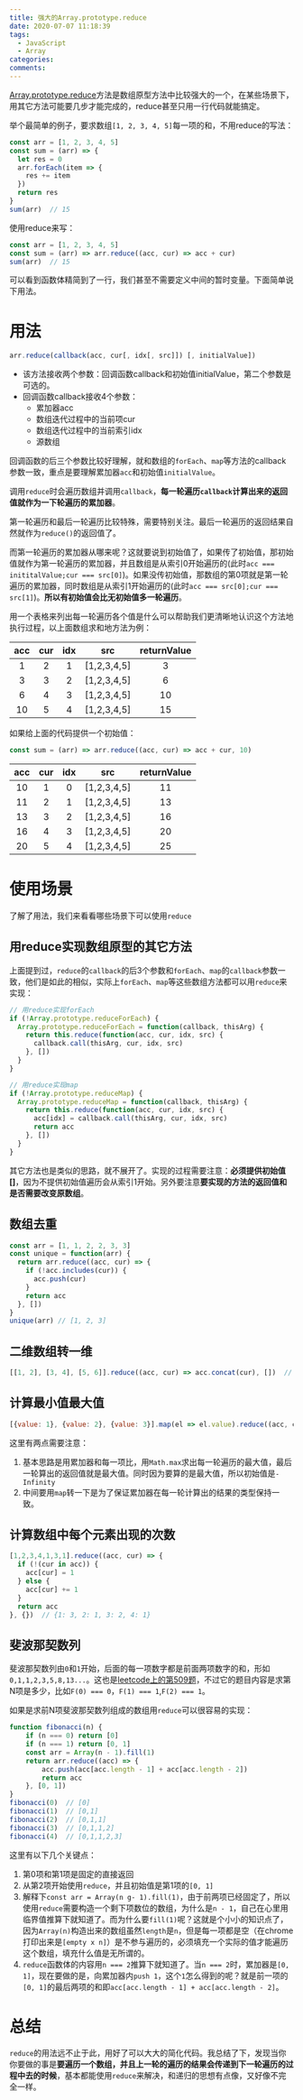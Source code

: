 ```yaml
---
title: 强大的Array.prototype.reduce
date: 2020-07-07 11:18:39
tags:
  - JavaScript
  - Array
categories:
comments:
---
```


[Array.prototype.reduce](https://developer.mozilla.org/zh-CN/docs/Web/JavaScript/Reference/Global_Objects/Array/Reduce)方法是数组原型方法中比较强大的一个，在某些场景下，用其它方法可能要几步才能完成的，reduce甚至只用一行代码就能搞定。

<!-- more -->

举个最简单的例子，要求数组`[1, 2, 3, 4, 5]`每一项的和，不用reduce的写法：

```javascript
const arr = [1, 2, 3, 4, 5]
const sum = (arr) => {  
  let res = 0
  arr.forEach(item => {
    res += item
  })
  return res
}
sum(arr)  // 15
```

使用reduce来写：

```javascript
const arr = [1, 2, 3, 4, 5]
const sum = (arr) => arr.reduce((acc, cur) => acc + cur)
sum(arr)  // 15
```

可以看到函数体精简到了一行，我们甚至不需要定义中间的暂时变量。下面简单说下用法。

# 用法

```javascript
arr.reduce(callback(acc, cur[, idx[, src]]) [, initialValue])
```

- 该方法接收两个参数：回调函数callback和初始值initialValue，第二个参数是可选的。
- 回调函数callback接收4个参数：
  - 累加器acc
  - 数组迭代过程中的当前项cur
  - 数组迭代过程中的当前索引idx
  - 源数组

回调函数的后三个参数比较好理解，就和数组的`forEach`、`map`等方法的callback参数一致，重点是要理解累加器`acc`和初始值`initialValue`。

调用`reduce`时会遍历数组并调用`callback`，**每一轮遍历`callback`计算出来的返回值就作为一下轮遍历的累加器**。

第一轮遍历和最后一轮遍历比较特殊，需要特别关注。最后一轮遍历的返回结果自然就作为`reduce()`的返回值了。

而第一轮遍历的累加器从哪来呢？这就要说到初始值了，如果传了初始值，那初始值就作为第一轮遍历的累加器，并且数组是从索引0开始遍历的(此时`acc === inititalValue;cur === src[0]`)。如果没传初始值，那数组的第0项就是第一轮遍历的累加器，同时数组是从索引1开始遍历的(此时`acc === src[0];cur === src[1]`)。**所以有初始值会比无初始值多一轮遍历**。

用一个表格来列出每一轮遍历各个值是什么可以帮助我们更清晰地认识这个方法地执行过程，以上面数组求和地方法为例：

| acc | cur | idx | src | returnValue |
| :-: | :-: | :-: | :-: | :-: |
| 1 | 2 | 1 | [1,2,3,4,5] | 3 |
| 3 | 3 | 2 | [1,2,3,4,5] | 6 |
| 6 | 4 | 3 | [1,2,3,4,5] | 10 |
| 10 | 5 | 4 | [1,2,3,4,5] | 15 |

如果给上面的代码提供一个初始值：

```javascript
const sum = (arr) => arr.reduce((acc, cur) => acc + cur, 10)
```

| acc | cur | idx | src | returnValue |
| :-: | :-: | :-: | :-: | :-: |
| 10 | 1 | 0 | [1,2,3,4,5] | 11 |
| 11 | 2 | 1 | [1,2,3,4,5] | 13 |
| 13 | 3 | 2 | [1,2,3,4,5] | 16 |
| 16 | 4 | 3 | [1,2,3,4,5] | 20 |
| 20 | 5 | 4 | [1,2,3,4,5] | 25 |

# 使用场景

了解了用法，我们来看看哪些场景下可以使用`reduce`

## 用reduce实现数组原型的其它方法

上面提到过，`reduce`的`callback`的后3个参数和`forEach`、`map`的`callback`参数一致，他们是如此的相似，实际上`forEach`、`map`等这些数组方法都可以用`reduce`来实现：

```javascript
// 用reduce实现forEach
if (!Array.prototype.reduceForEach) {
  Array.prototype.reduceForEach = function(callback, thisArg) {
    return this.reduce(function(acc, cur, idx, src) {
      callback.call(thisArg, cur, idx, src)
    }, [])
  }
}
```

```javascript
// 用reduce实现map
if (!Array.prototype.reduceMap) {
  Array.prototype.reduceMap = function(callback, thisArg) {
    return this.reduce(function(acc, cur, idx, src) {
      acc[idx] = callback.call(thisArg, cur, idx, src)
      return acc
    }, [])
  }
}
```

其它方法也是类似的思路，就不展开了。实现的过程需要注意：**必须提供初始值[]**，因为不提供初始值遍历会从索引1开始。另外要注意**要实现的方法的返回值和是否需要改变原数组**。

## 数组去重

```javascript
const arr = [1, 1, 2, 2, 3, 3]
const unique = function(arr) {
  return arr.reduce((acc, cur) => {
    if (!acc.includes(cur)) {
      acc.push(cur)
    }
    return acc
  }, [])
}
unique(arr) // [1, 2, 3]
```

## 二维数组转一维

```javascript
[[1, 2], [3, 4], [5, 6]].reduce((acc, cur) => acc.concat(cur), [])  // [1, 2, 3, 4, 5, 6]
```

## 计算最小值最大值

```javascript
[{value: 1}, {value: 2}, {value: 3}].map(el => el.value).reduce((acc, cur) => Math.max(acc, cur), -Infinity)
```
这里有两点需要注意：

1. 基本思路是用累加器和每一项比，用`Math.max`求出每一轮遍历的最大值，最后一轮算出的返回值就是最大值。同时因为要算的是最大值，所以初始值是`-Infinity`
2. 中间要用`map`转一下是为了保证累加器在每一轮计算出的结果的类型保持一致。

## 计算数组中每个元素出现的次数

```javascript
[1,2,3,4,1,3,1].reduce((acc, cur) => {
  if (!(cur in acc)) {
    acc[cur] = 1
  } else {
    acc[cur] += 1
  }
  return acc
}, {})  // {1: 3, 2: 1, 3: 2, 4: 1}
```

## 斐波那契数列

斐波那契数列由`0`和`1`开始，后面的每一项数字都是前面两项数字的和，形如`0,1,1,2,3,5,8,13...`。这也是[leetcode上的第509题](https://leetcode-cn.com/problems/fibonacci-number/)，不过它的题目内容是求第N项是多少，比如`F(0) === 0`，`F(1) === 1`,`F(2) === 1`。

如果是求前N项斐波那契数列组成的数组用`reduce`可以很容易的实现：

```javascript
function fibonacci(n) {
    if (n === 0) return [0]
    if (n === 1) return [0, 1]
    const arr = Array(n - 1).fill(1)
    return arr.reduce((acc) => {
        acc.push(acc[acc.length - 1] + acc[acc.length - 2])
        return acc
    }, [0, 1])
}
fibonacci(0)  // [0]
fibonacci(1)  // [0,1]
fibonacci(2)  // [0,1,1]
fibonacci(3)  // [0,1,1,2]
fibonacci(4)  // [0,1,1,2,3]
```

这里有以下几个关键点：

1. 第0项和第1项是固定的直接返回
2. 从第2项开始使用`reduce`，并且初始值是第1项的`[0, 1]`
3. 解释下`const arr = Array(n g- 1).fill(1)`，由于前两项已经固定了，所以使用`reduce`需要构造一个剩下项数位的数组，为什么是`n - 1`，自己在心里用临界值推算下就知道了。而为什么要`fill(1)`呢？这就是个小小的知识点了，因为`Array(n)`构造出来的数组虽然`length`是`n`，但是每一项都是空（在chrome打印出来是`[empty x n]`）是不参与遍历的，必须填充一个实际的值才能遍历这个数组，填充什么值是无所谓的。
4. `reduce`函数体的内容用`n === 2`推算下就知道了。当`n === 2`时，累加器是`[0, 1]`，现在要做的是，向累加器内`push 1`，这个`1`怎么得到的呢？就是前一项的`[0, 1]`的最后两项的和即`acc[acc.length - 1] + acc[acc.length - 2]`。

# 总结

`reduce`的用法远不止于此，用好了可以大大的简化代码。我总结了下，发现当你你要做的事是**要遍历一个数组，并且上一轮的遍历的结果会传递到下一轮遍历的过程中去的时候**，基本都能使用`reduce`来解决，和递归的思想有点像，又好像不完全一样。
